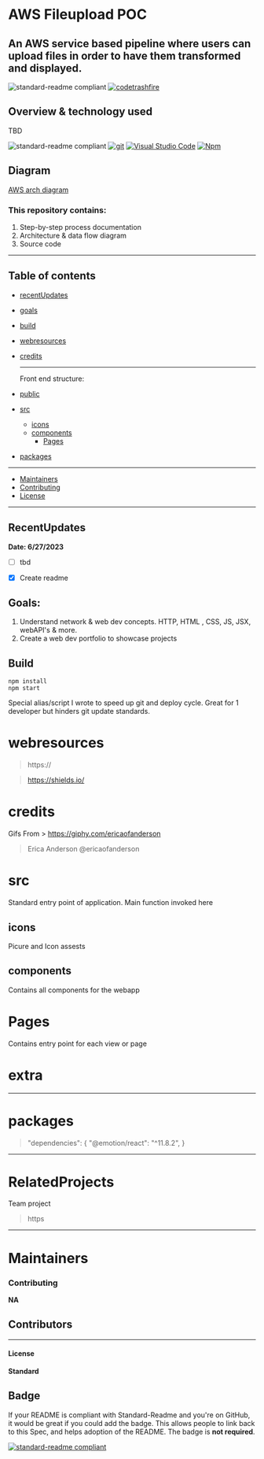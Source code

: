 <div display="flex" alignItems="center" alignSelf="center">
  <p display="flex" alignItems="center" alignSelf="center">
    <h1> AWS Fileupload POC </h1>
  </p>
</div>

## An AWS service based pipeline where users can upload files in order to have them transformed and displayed. 

![standard-readme compliant](https://img.shields.io/badge/readme%20style-standard-brightgreen.svg?style=flat-square)
[![codetrashfire](https://badgen.net/badge/icon/twitter?icon=twitter&label) ](https://twitter.com/codetrashfire)

## Overview & technology used 
TBD

![standard-readme compliant](https://img.shields.io/badge/-ReactJs-61DAFB?logo=react&logoColor=white&style=for-the-badge)
[![git](https://badgen.net/badge/icon/git?icon=git&label)](https://git-scm.com)
[![Visual Studio Code](https://img.shields.io/badge/--007ACC?logo=visual%20studio%20code&logoColor=ffffff)](https://code.visualstudio.com/)
[![Npm](https://badgen.net/badge/icon/npm?icon=npm&label)](https://https://npmjs.com/)

## Diagram

[AWS arch diagram](https://www.figma.com/file/99qQipTeJ3qNvX9AUQ8hV8/AWS-Network-%26-Security-Diagram?type=whiteboard&node-id=0%3A1&t=HactoGydX4CXC6Ah-1)

### This repository contains:

1. Step-by-step process documentation 
2. Architecture & data flow diagram
3. Source code 

---
## Table of contents
- [recentUpdates](#recentupdates)
- [goals](#goals)
- [build](#build)
- [webresources](#webresources)
- [credits](#credits)
  
  ---
  Front end structure:
- [public](#public)
- [src](#src)
	- [icons](#icons)
	- [components](#components)
		- [Pages](#Pages)
- [packages](#packages)

---

- [Maintainers](#maintainers)
- [Contributing](#contributing)
- [License](#license)
---
## RecentUpdates

**Date: 6/27/2023**

- [ ] tbd
- [X] Create readme


## Goals:

1. Understand network & web dev concepts. HTTP, HTML , CSS, JS, JSX, webAPI's & more.
2. Create a web dev portfolio to showcase projects


## Build
	npm install
	npm start

Special alias/script I wrote to speed up git and deploy cycle. Great for 1 developer but hinders git update standards.


# webresources
>https://

>https://shields.io/


# credits
Gifs From > https://giphy.com/ericaofanderson
> Erica Anderson @ericaofanderson


# src
Standard entry point of application. Main function invoked here
## icons
Picure and Icon assests
## components
Contains all components for the webapp
# Pages
Contains entry point for each view or page
# extra
---
# packages
>"dependencies": {
    "@emotion/react": "^11.8.2",
  }
---
# RelatedProjects
Team project 
> https

---
# Maintainers


### Contributing
**NA**


## Contributors

---

#### License
**Standard**

## Badge

If your README is compliant with Standard-Readme and you're on GitHub, it would be great if you could add the badge. This allows people to link back to this Spec, and helps adoption of the README. The badge is **not required**.

[![standard-readme compliant](https://img.shields.io/badge/readme%20style-standard-brightgreen.svg?style=flat-square)](https://github.com/RichardLitt/standard-readme)
